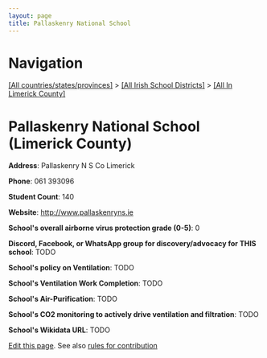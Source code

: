 ```yaml
---
layout: page
title: Pallaskenry National School
---
```

# Navigation

[[All countries/states/provinces]](../../..) > [[All Irish School Districts]](../..) > [[All In Limerick County]](..)

# Pallaskenry National School (Limerick County)

**Address**: Pallaskenry N S Co Limerick

**Phone**: 061 393096

**Student Count**: 140

**Website**: <http://www.pallaskenryns.ie>

**School's overall airborne virus protection grade (0-5)**: 0

**Discord, Facebook, or WhatsApp group for discovery/advocacy for THIS school**: TODO

**School's policy on Ventilation**: TODO

**School's Ventilation Work Completion**: TODO

**School's Air-Purification**: TODO

**School's CO2 monitoring to actively drive ventilation and filtration**: TODO

**School's Wikidata URL**: TODO


[Edit this page](https://github.com/ventilate-schools/Ireland/edit/main/./Limerick_County/Pallaskenry_National_School.md). See also [rules for contribution](../../../contribution-rules/)